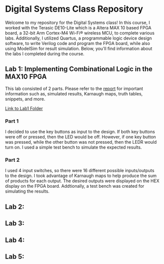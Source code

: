 # Digital Systems Class Repository

Welcome to my repository for the Digital Systems class! In this course, I worked with the Terasic DE10-Lite which is a Altera MAX 10 based FPGA board, a 32-bit Arm Cortex-M4 Wi-Fi® wireless MCU, to complete various labs. Additionally, I utilized Quartus, a programmable logic device design software, to write Verilog code and program the FPGA board, while also using ModelSim for result simulation. Below, you'll find information about the labs I completed during the course.

## Lab 1: Implementing Combinational Logic in the MAX10 FPGA
This lab consisted of 2 parts. Please refer to the [report](https://github.com/almtorres805/eec180/blob/main/Lab1_submission/Lab1_submission/lab1%20(3).pdf) for important information such as, simulated results, Karnaugh maps, truth tables, snippets, and more.

[Link to Lab1 Folder](https://github.com/almtorres805/eec180/blob/main/Lab1_submission/Lab1_submission)
### Part 1
I decided to use the key buttons as input to the design. If both key buttons were off or
pressed, then the LED would be off. However, if one key button was pressed, while
the other button was not pressed, then the LEDR would turn on. I used a simple test bench to simulate the expected results.

### Part 2
I used 4 input switches, so there were 16 different possible inputs/outputs to the design. I took advantage of Karnaugh maps to help produce the sum of products for each output. The desired outputs were displayed
on the HEX display on the FPGA board. Addtionally, a test bench was created for simulating the results.

## Lab 2:

## Lab 3:

## Lab 4:

## Lab 5:
